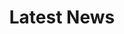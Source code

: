 ---
title: "Latest News"
draft: false
# page title background image
bg_image: "images/portfolio/item1.jpg"
# meta description
description : "this is meta description"
---